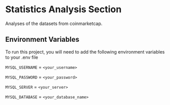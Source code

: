 # Statistics Analysis Section

Analyses of the datasets from coinmarketcap.

## Environment Variables

To run this project, you will need to add the following environment variables to your .env file

`MYSQL_USERNAME` = `<your_username>`

`MYSQL_PASSWORD` = `<your_password>`

`MYSQL_SERVER` = `<your_server>`

`MYSQL_DATABASE` = `<your_database_name>`
